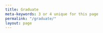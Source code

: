 ```yaml
---
title: Graduate
meta-keywords: 3 or 4 unique for this page
permalink: "/graduate/"
layout: page
---
```


